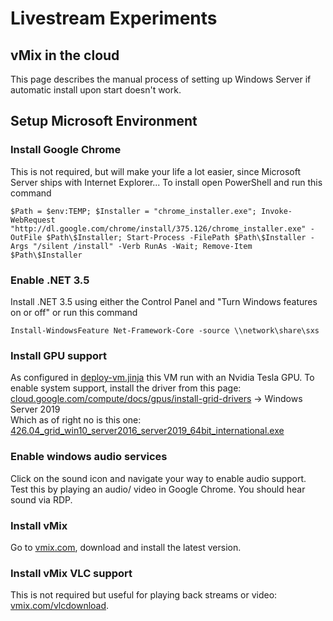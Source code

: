 # Livestream Experiments

## vMix in the cloud

This page describes the manual process of setting up Windows Server if automatic install upon start doesn't work.

## Setup Microsoft Environment

### Install Google Chrome

This is not required, but will make your life a lot easier, since Microsoft Server ships with Internet Explorer... To install open PowerShell and run this command

```shell
$Path = $env:TEMP; $Installer = "chrome_installer.exe"; Invoke-WebRequest "http://dl.google.com/chrome/install/375.126/chrome_installer.exe" -OutFile $Path\$Installer; Start-Process -FilePath $Path\$Installer -Args "/silent /install" -Verb RunAs -Wait; Remove-Item $Path\$Installer
```

### Enable .NET 3.5

Install .NET 3.5 using either the Control Panel and "Turn Windows features on or off" or run this command

```shell
Install-WindowsFeature Net-Framework-Core -source \\network\share\sxs
```

### Install GPU support

As configured in [deploy-vm.jinja](deploy-vm.jinja) this VM run with an Nvidia Tesla GPU. To enable system support, install the driver from this page:  
[cloud.google.com/compute/docs/gpus/install-grid-drivers](https://cloud.google.com/compute/docs/gpus/install-grid-drivers) -> Windows Server 2019  
Which as of right no is this one: [426.04_grid_win10_server2016_server2019_64bit_international.exe](https://storage.googleapis.com/nvidia-drivers-us-public/GRID/GRID8.1/426.04_grid_win10_server2016_server2019_64bit_international.exe)

### Enable windows audio services

Click on the sound icon and navigate your way to enable audio support. Test this by playing an audio/ video in Google Chrome. You should hear sound via RDP.

### Install vMix

Go to [vmix.com](https://www.vmix.com/), download and install the latest version.

### Install vMix VLC support

This is not required but useful for playing back streams or video: [vmix.com/vlcdownload](https://www.vmix.com/vlcdownload).
